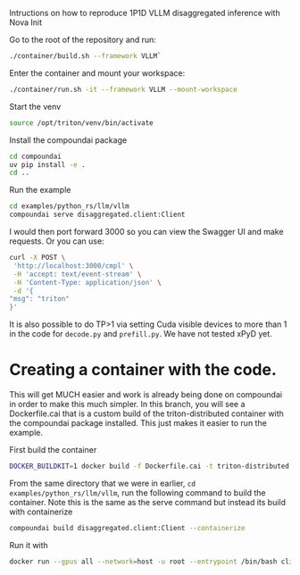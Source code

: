 Intructions on how to reproduce 1P1D VLLM disaggregated inference with Nova Init

Go to the root of the repository and run:

```bash
./container/build.sh --framework VLLM`
```

Enter the container and mount your workspace:

```bash
./container/run.sh -it --framework VLLM --mount-workspace
```

Start the venv

```bash
source /opt/triton/venv/bin/activate
```

Install the compoundai package

```bash
cd compoundai
uv pip install -e .
cd ..
```

Run the example

```bash
cd examples/python_rs/llm/vllm
compoundai serve disaggregated.client:Client
```

I would then port forward 3000 so you can view the Swagger UI and make requests. Or you can use:

```bash
curl -X POST \
 'http://localhost:3000/cmpl' \
 -H 'accept: text/event-stream' \
 -H 'Content-Type: application/json' \
 -d '{
"msg": "triton"
}'

```

It is also possible to do TP>1 via setting Cuda visible devices to more than 1 in the code for `decode.py` and `prefill.py`. We have not tested xPyD yet.

# Creating a container with the code.

This will get MUCH easier and work is already being done on compoundai in order to make this much simpler. In this branch, you will see a Dockerfile.cai that is a custom build of the triton-distributed container with the compoundai package installed. This just makes it easier to run the example.

First build the container

```bash
DOCKER_BUILDKIT=1 docker build -f Dockerfile.cai -t triton-distributed:cai .
```

From the same directory that we were in earlier, `cd examples/python_rs/llm/vllm`, run the following command to build the container. Note this is the same as the serve command but instead its build with containerize

```bash
compoundai build disaggregated.client:Client --containerize
```

Run it with

```bash
docker run --gpus all --network=host -u root --entrypoint /bin/bash client:44ay4rxsjklcgwzu -c "source /opt/triton/venv/bin/activate && compoundai serve"
```
